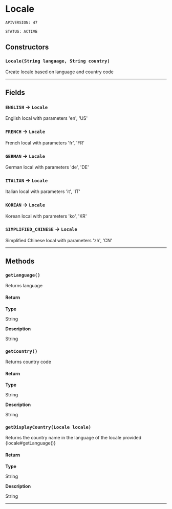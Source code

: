 # Locale

`APIVERSION: 47`

`STATUS: ACTIVE`
## Constructors
### `Locale(String language, String country)`

Create locale based on language and country code

---
## Fields

### `ENGLISH` → `Locale`


English local with parameters 'en', 'US'

### `FRENCH` → `Locale`


French local with parameters 'fr', 'FR'

### `GERMAN` → `Locale`


German local with parameters 'de', 'DE'

### `ITALIAN` → `Locale`


Italian local with parameters 'it', 'IT'

### `KOREAN` → `Locale`


Korean local with parameters 'ko', 'KR'

### `SIMPLIFIED_CHINESE` → `Locale`


Simplified Chinese local with parameters 'zh', 'CN'

---
## Methods
### `getLanguage()`

Returns language

#### Return

**Type**

String

**Description**

String

### `getCountry()`

Returns country code

#### Return

**Type**

String

**Description**

String

### `getDisplayCountry(Locale locale)`

Returns the country name in the language of the locale provided {locale#getLanguage()}

#### Return

**Type**

String

**Description**

String

---
